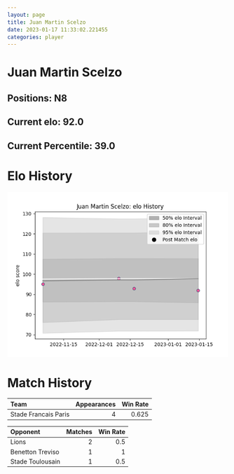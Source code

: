 ```yaml
---  
layout: page  
title: Juan Martin Scelzo  
date: 2023-01-17 11:33:02.221455  
categories: player  
---
```

# Juan Martin Scelzo

## Positions: N8

## Current elo: 92.0

## Current Percentile: 39.0

# Elo History


![elo history](history_JuanMartinScelzo.png)
# Match History


| Team                 |   Appearances |   Win Rate |
|:---------------------|--------------:|-----------:|
| Stade Francais Paris |             4 |      0.625 |

| Opponent         |   Matches |   Win Rate |
|:-----------------|----------:|-----------:|
| Lions            |         2 |        0.5 |
| Benetton Treviso |         1 |        1   |
| Stade Toulousain |         1 |        0.5 |